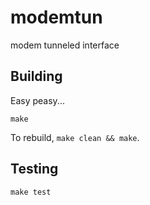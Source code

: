 # modemtun
modem tunneled interface

## Building
Easy peasy...

```
make
```
To rebuild, ```make clean && make```.

## Testing

```
make test
```
